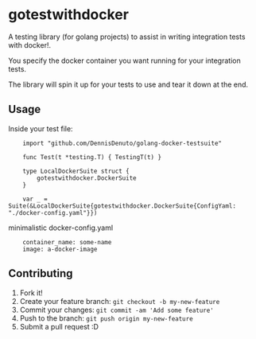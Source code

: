 # gotestwithdocker

A testing library (for golang projects) to assist in writing integration tests with docker!.

You specify the docker container you want running for your integration tests.

The library will spin it up for your tests to use and tear it down at the end.

## Usage

Inside your test file:

        import "github.com/DennisDenuto/golang-docker-testsuite"

        func Test(t *testing.T) { TestingT(t) }

        type LocalDockerSuite struct {
        	gotestwithdocker.DockerSuite
        }

        var _ = Suite(&LocalDockerSuite{gotestwithdocker.DockerSuite{ConfigYaml: "./docker-config.yaml"}})

minimalistic docker-config.yaml

        container_name: some-name
        image: a-docker-image

## Contributing

1. Fork it!
2. Create your feature branch: `git checkout -b my-new-feature`
3. Commit your changes: `git commit -am 'Add some feature'`
4. Push to the branch: `git push origin my-new-feature`
5. Submit a pull request :D

